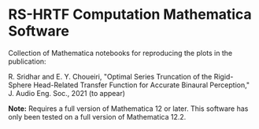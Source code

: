 # RS-HRTF Computation Mathematica Software

Collection of Mathematica notebooks for reproducing the plots in the publication:  

R. Sridhar and E. Y. Choueiri, "Optimal Series Truncation of the Rigid-Sphere Head-Related Transfer Function for Accurate Binaural Perception," J. Audio Eng. Soc., 2021 (to appear)

**Note:** Requires a full version of Mathematica 12 or later. This software has only been tested on a full version of Mathematica 12.2.